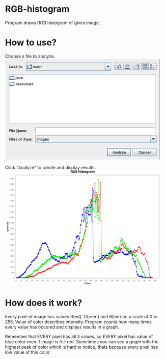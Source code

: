 # RGB-histogram

Program draws RGB histogram of given image.

# How to use?

Choose a file to analyze.<br>
![alt text](https://github.com/JakubBekier/RGB-histogram/blob/main/readme_images/toAnalyze.png)

Click "Analyze" to create and display results.
![alt text](https://github.com/JakubBekier/RGB-histogram/blob/main/readme_images/resultsV2.png)

# How does it work?

Every pixel of image has values R(ed), G(reen) and B(lue) on a scale of 0 to 255.
Value of color describes intensity.
Program counts how many times every value has occured and displays results in a graph.

Remember that EVERY pixel has all 3 values, so EVERY pixel has value of blue color even
if image is full red. Sometimes you can see a graph with the highest peak of color which is
hard to notice, thats because every pixel has low value of this color.
